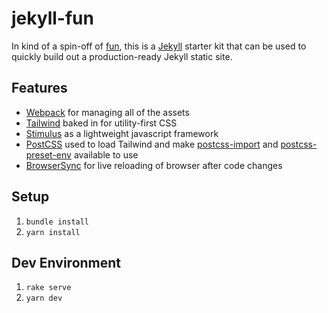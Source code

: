 # jekyll-fun

In kind of a spin-off of [fun](https://github.com/joeybeninghove/fun), this is a
[Jekyll](https://jekyllrb.com/) starter kit that can be used to quickly build
out a production-ready Jekyll static site.

## Features

* [Webpack](https://webpack.js.org/) for managing all of the assets
* [Tailwind](https://tailwindcss.com/) baked in for utility-first CSS
* [Stimulus](https://stimulusjs.org/) as a lightweight javascript framework
* [PostCSS](https://github.com/postcss/postcss) used to load Tailwind and make
    [postcss-import](https://github.com/postcss/postcss-import) and 
    [postcss-preset-env](https://github.com/csstools/postcss-preset-env) available
    to use
* [BrowserSync](https://www.browsersync.io/) for live reloading of browser after
    code changes

## Setup

1. `bundle install`
2. `yarn install`

## Dev Environment

1. `rake serve`
2. `yarn dev`

